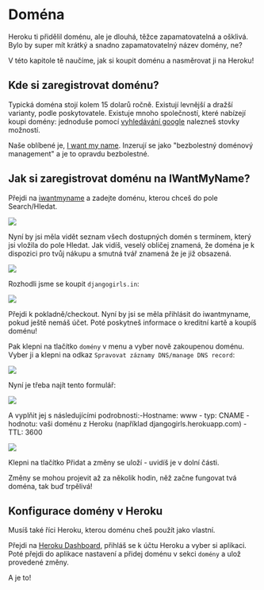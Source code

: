 # Doména

Heroku ti přidělil doménu, ale je dlouhá, těžce zapamatovatelná a ošklivá. Bylo by super mít krátký a snadno zapamatovatelný název domény, ne?

V této kapitole tě naučíme, jak si koupit doménu a nasměrovat ji na Heroku!

## Kde si zaregistrovat doménu?

Typická doména stojí kolem 15 dolarů ročně. Existují levnější a dražší varianty, podle poskytovatele. Existuje mnoho společností, které nabízejí koupi domény: jednoduše pomocí [vyhledávání google][1] nalezneš stovky možností.

 [1]: https://www.google.com/search?q=register%20domain

Naše oblíbené je, [I want my name][2]. Inzerují se jako "bezbolestný doménový management" a je to opravdu bezbolestné.

 [2]: https://iwantmyname.com/

## Jak si zaregistrovat doménu na IWantMyName?

Přejdi na [iwantmyname][3] a zadejte doménu, kterou chceš do pole Search/Hledat.

 [3]: http://iwantmyname.com

![][4]

 [4]: images/1.png

Nyní by jsi měla vidět seznam všech dostupných domén s termínem, který jsi vložila do pole Hledat. Jak vidíš, veselý obličej znamená, že doména je k dispozici pro tvůj nákupu a smutná tvář znamená že je již obsazená.

![][5]

 [5]: images/2.png

Rozhodli jsme se koupit `djangogirls.in`:

![][6]

 [6]: images/3.png

Přejdi k pokladně/checkout. Nyní by jsi se měla přihlásit do iwantmyname, pokud ještě nemáš účet. Poté poskytneš informace o kreditní kartě a koupíš doménu!

Pak klepni na tlačítko `domény` v menu a vyber nově zakoupenou doménu. Vyber ji a klepni na odkaz `Spravovat záznamy DNS/manage DNS record`:

![][7]

 [7]: images/4.png

Nyní je třeba najít tento formulář:

![][8]

 [8]: images/5.png

A vyplňit jej s následujícími podrobnosti:-Hostname: www - typ: CNAME - hodnotu: vaši doménu z Heroku (například djangogirls.herokuapp.com) - TTL: 3600

![][9]

 [9]: images/6.png

Klepni na tlačítko Přidat a změny se uloží - uvidíš je v dolní části.

Změny se mohou projevit až za několik hodin, něž začne fungovat tvá doména, tak buď trpělivá!

## Konfigurace domény v Heroku

Musíš také říci Heroku, kterou doménu cheš použít jako vlastní.

Přejdi na [Heroku Dashboard][10], přihláš se k účtu Heroku a vyber si aplikaci. Poté přejdi do aplikace nastavení a přidej doménu v sekci `domény` a ulož provedené změny.

 [10]: https://dashboard.heroku.com/apps

A je to!